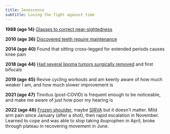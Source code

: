 ```yaml
---
title: Senescence
subtitle: Losing the fight against time
---
```


**1988 (age 14)**
[Glasses to correct near-sightedness](/logs/events/1989-respectacled/)

**2010 (age 36)**
[Discovered teeth require maintenance](/2010/05/10/defective.html)

**2014 (age 40)**
Found that sitting cross-legged for extended periods causes knee pain

**2018 (age 44)**
[Had several lipoma tumors surgically removed](/logs/events/2018-angiolipoma/)
and first bifocals

**2019 (age 45)**
Revive cycling workouts and am keenly aware of how much weaker I am, and how much slower improvement is

**2021 (age 47)**
Tinnitus (post-COVID) is frequent enough to be noticeable, and make me aware of just how poor my hearing is

**2022 (age 48)**
[Frozen shoulder](https://en.wikipedia.org/wiki/Adhesive_capsulitis_of_the_shoulder), maybe [SIRVA](https://pubmed.ncbi.nlm.nih.gov/35339304/) but it doesn't matter. Mild arm pain since January (after a shot), then rapid escalation in November. Learned to cope and was able to stop taking ibuprophen in April, broke through plateau in recovering movement in June.
